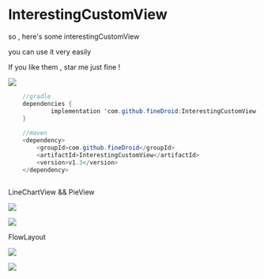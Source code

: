

# InterestingCustomView

so , here's some interestingCustomView

you can use it very easily

If you like them , star me just fine !

[![](https://jitpack.io/v/fineDroid/InterestingCustomView.svg)](https://jitpack.io/#fineDroid/InterestingCustomView)


```java
	//gradle
	dependencies {
	        implementation 'com.github.fineDroid:InterestingCustomView:v1.3'
	}
	
	//maven
	<dependency>
	    <groupId>com.github.fineDroid</groupId>
	    <artifactId>InterestingCustomView</artifactId>
	    <version>v1.3</version>
	</dependency>
	

```





LineChartView && PieView 

![](https://github.com/fineDroid/MyImageResources/blob/master/device-2018-10-26-163105.png)


![](https://github.com/fineDroid/MyImageResources/blob/master/device-2018-10-26-163006.png)


FlowLayout

![](https://github.com/fineDroid/MyImageResources/blob/master/device-2018-11-05-111929.png)


![](https://github.com/fineDroid/MyImageResources/blob/master/device-2018-11-05-111938.png)



